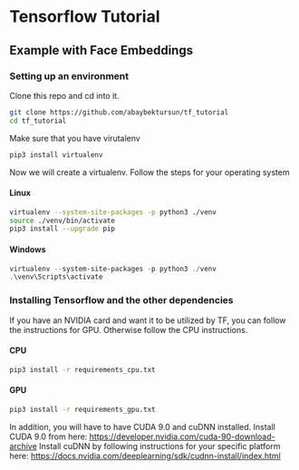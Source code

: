# Tensorflow Tutorial 
## Example with Face Embeddings

### Setting up an environment 
Clone this repo and cd into it.
```bash
git clone https://github.com/abaybektursun/tf_tutorial
cd tf_tutorial
```
Make sure that you have virutalenv
```bash 
pip3 install virtualenv
```

Now we will create a virtualenv. Follow the steps for your operating system
#### Linux
```bash 
virtualenv --system-site-packages -p python3 ./venv
source ./venv/bin/activate
pip3 install --upgrade pip
```
#### Windows
```PowerShell
virtualenv --system-site-packages -p python3 ./venv
.\venv\Scripts\activate
```

### Installing Tensorflow and the other dependencies
If you have an NVIDIA card and want it to be utilized by TF, you can follow the instructions for GPU. Otherwise follow the CPU instructions. 
#### CPU 
```bash
pip3 install -r requirements_cpu.txt
```
#### GPU
```bash
pip3 install -r requirements_gpu.txt
```
In addition, you will have to have CUDA 9.0 and cuDNN installed.
Install CUDA 9.0 from here: https://developer.nvidia.com/cuda-90-download-archive
Install cuDNN by following instructions for your specific platform here: https://docs.nvidia.com/deeplearning/sdk/cudnn-install/index.html

